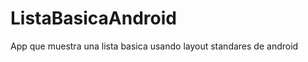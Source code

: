 ListaBasicaAndroid
==================

App que muestra una lista basica usando layout standares de android
